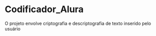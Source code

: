 # Codificador_Alura
O projeto envolve criptografia e descriptografia de texto inserido pelo usuário
